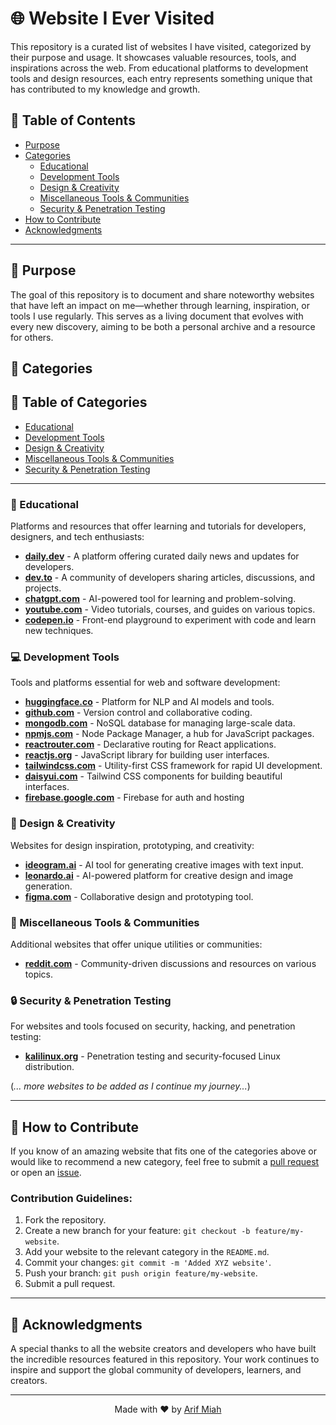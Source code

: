 # 🌐 Website I Ever Visited

This repository is a curated list of websites I have visited, categorized by their purpose and usage. It showcases valuable resources, tools, and inspirations across the web. From educational platforms to development tools and design resources, each entry represents something unique that has contributed to my knowledge and growth.

## 📑 Table of Contents
- [Purpose](#purpose)
- [Categories](#categories)
  - [Educational](#educational)
  - [Development Tools](#development-tools)
  - [Design & Creativity](#design--creativity)
  - [Miscellaneous Tools & Communities](#miscellaneous-tools--communities)
  - [Security & Penetration Testing](#security--penetration-testing)
- [How to Contribute](#how-to-contribute)
- [Acknowledgments](#acknowledgments)

---

## 🎯 Purpose

The goal of this repository is to document and share noteworthy websites that have left an impact on me—whether through learning, inspiration, or tools I use regularly. This serves as a living document that evolves with every new discovery, aiming to be both a personal archive and a resource for others.

## 📂 Categories

## 📑 Table of Categories
  - [Educational](#educational)
  - [Development Tools](#development-tools)
  - [Design & Creativity](#design--creativity)
  - [Miscellaneous Tools & Communities](#miscellaneous-tools--communities)
  - [Security & Penetration Testing](#security--penetration-testing)

---

### 🌱 Educational
Platforms and resources that offer learning and tutorials for developers, designers, and tech enthusiasts:
- **[daily.dev](https://www.daily.dev)** - A platform offering curated daily news and updates for developers.
- **[dev.to](https://www.dev.to)** - A community of developers sharing articles, discussions, and projects.
- **[chatgpt.com](https://www.chatgpt.com)** - AI-powered tool for learning and problem-solving.
- **[youtube.com](https://www.youtube.com)** - Video tutorials, courses, and guides on various topics.
- **[codepen.io](https://www.codepen.io)** - Front-end playground to experiment with code and learn new techniques.

### 💻 Development Tools
Tools and platforms essential for web and software development:
- **[huggingface.co](https://www.huggingface.co)** - Platform for NLP and AI models and tools.
- **[github.com](https://www.github.com)** - Version control and collaborative coding.
- **[mongodb.com](https://www.mongodb.com)** - NoSQL database for managing large-scale data.
- **[npmjs.com](https://www.npmjs.com)** - Node Package Manager, a hub for JavaScript packages.
- **[reactrouter.com](https://reactrouter.com)** - Declarative routing for React applications.
- **[reactjs.org](https://reactjs.org)** - JavaScript library for building user interfaces.
- **[tailwindcss.com](https://www.tailwindcss.com)** - Utility-first CSS framework for rapid UI development.
- **[daisyui.com](https://www.daisyui.com)** - Tailwind CSS components for building beautiful interfaces.
- **[firebase.google.com](https://firebase.google.com/)** - Firebase for auth and hosting

### 🎨 Design & Creativity
Websites for design inspiration, prototyping, and creativity:
- **[ideogram.ai](https://www.ideogram.ai)** - AI tool for generating creative images with text input.
- **[leonardo.ai](https://www.leonardo.ai)** - AI-powered platform for creative design and image generation.
- **[figma.com](https://www.figma.com)** - Collaborative design and prototyping tool.

### 🔧 Miscellaneous Tools & Communities
Additional websites that offer unique utilities or communities:
- **[reddit.com](https://www.reddit.com)** - Community-driven discussions and resources on various topics.

### 🔒 Security & Penetration Testing
For websites and tools focused on security, hacking, and penetration testing:
- **[kalilinux.org](https://www.kali.org)** - Penetration testing and security-focused Linux distribution.

(*... more websites to be added as I continue my journey...*)

---

## 🚀 How to Contribute

If you know of an amazing website that fits one of the categories above or would like to recommend a new category, feel free to submit a [pull request](https://github.com/ArifMiah07/website-i-ever-visited/pulls) or open an [issue](https://github.com/ArifMiah07/website-i-ever-visited/issues).

### Contribution Guidelines:
1. Fork the repository.
2. Create a new branch for your feature: `git checkout -b feature/my-website`.
3. Add your website to the relevant category in the `README.md`.
4. Commit your changes: `git commit -m 'Added XYZ website'`.
5. Push your branch: `git push origin feature/my-website`.
6. Submit a pull request.

---

## 🙏 Acknowledgments

A special thanks to all the website creators and developers who have built the incredible resources featured in this repository. Your work continues to inspire and support the global community of developers, learners, and creators.

---

<p align="center">Made with ❤️ by <a href="https://github.com/ArifMiah07">Arif Miah</a></p>
